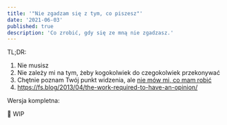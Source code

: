 ```yaml
---
title: '"Nie zgadzam się z tym, co piszesz"'
date: '2021-06-03'
published: true
description: 'Co zrobić, gdy się ze mną nie zgadzasz.'
---
```


TL;DR:

1. Nie musisz
1. Nie zależy mi na tym, żeby kogokolwiek do czegokolwiek przekonywać
1. Chętnie poznam Twój punkt widzenia, ale [nie mów mi, co mam robić](dokumentuj-zamiast-tworzyc)
1. https://fs.blog/2013/04/the-work-required-to-have-an-opinion/

Wersja kompletna:

🚧 WIP
